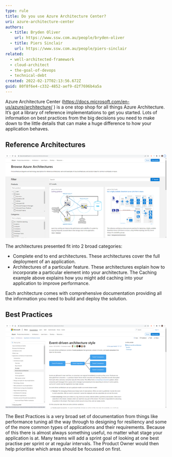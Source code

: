 ```yaml
---
type: rule
title: Do you use Azure Architecture Center?
uri: azure-architecture-center
authors:
  - title: Bryden Oliver
    url: https://www.ssw.com.au/people/bryden-oliver
  - title: Piers Sinclair
    url: https://www.ssw.com.au/people/piers-sinclair
related:
  - well-architected-framework
  - cloud-architect
  - the-goal-of-devops
  - technical-debt
created: 2022-02-17T02:13:56.672Z
guid: 80f8f6e4-c332-4852-aef9-d2f7696b4a5a
---
```

Azure Architecture Center (https://docs.microsoft.com/en-us/azure/architecture/
) is a one stop shop for all things Azure Architecture. It’s got a library of reference implementations to get you started. Lots of information on best practices from the big decisions you need to make down to the little details that can make a huge difference to how your application behaves.

## Reference Architectures

![Figure: Use Browse Architectures to find a reference architecture that matches your application](referencearchitectures.png)

The architectures presented fit into 2 broad categories:

* Complete end to end architectures. These architectures cover the full deployment of an application.
* Architectures of a particular feature. These architectures explain how to incorporate a particular element into your architecture. The Caching example above explains how you might add caching into your application to improve performance.

Each architecture comes with comprehensive documentation providing all the information you need to build and deploy the solution.

## Best Practices

![Figure: Use Explore Best Practices to find information on particular best practice](bestpractices.png)

The Best Practices is a very broad set of documentation from things like performance tuning all the way through to designing for resiliency and some of the more common types of applications and their requirements.
Because of this there is almost always something useful, no matter what stage your application is at. Many teams will add a sprint goal of looking at one best practise per sprint or at regular intervals. The Product Owner would then help prioritise which areas should be focussed on first.